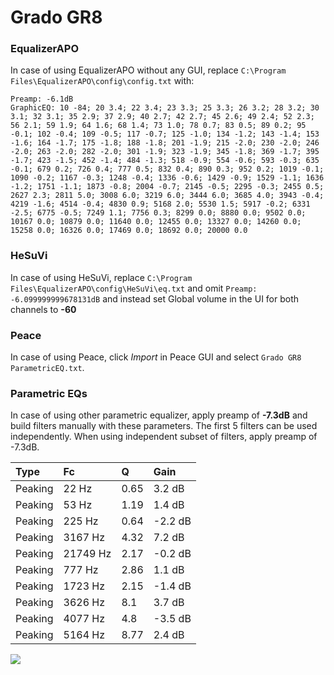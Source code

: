 # Grado GR8

### EqualizerAPO
In case of using EqualizerAPO without any GUI, replace `C:\Program Files\EqualizerAPO\config\config.txt`
with:
```
Preamp: -6.1dB
GraphicEQ: 10 -84; 20 3.4; 22 3.4; 23 3.3; 25 3.3; 26 3.2; 28 3.2; 30 3.1; 32 3.1; 35 2.9; 37 2.9; 40 2.7; 42 2.7; 45 2.6; 49 2.4; 52 2.3; 56 2.1; 59 1.9; 64 1.6; 68 1.4; 73 1.0; 78 0.7; 83 0.5; 89 0.2; 95 -0.1; 102 -0.4; 109 -0.5; 117 -0.7; 125 -1.0; 134 -1.2; 143 -1.4; 153 -1.6; 164 -1.7; 175 -1.8; 188 -1.8; 201 -1.9; 215 -2.0; 230 -2.0; 246 -2.0; 263 -2.0; 282 -2.0; 301 -1.9; 323 -1.9; 345 -1.8; 369 -1.7; 395 -1.7; 423 -1.5; 452 -1.4; 484 -1.3; 518 -0.9; 554 -0.6; 593 -0.3; 635 -0.1; 679 0.2; 726 0.4; 777 0.5; 832 0.4; 890 0.3; 952 0.2; 1019 -0.1; 1090 -0.2; 1167 -0.3; 1248 -0.4; 1336 -0.6; 1429 -0.9; 1529 -1.1; 1636 -1.2; 1751 -1.1; 1873 -0.8; 2004 -0.7; 2145 -0.5; 2295 -0.3; 2455 0.5; 2627 2.3; 2811 5.0; 3008 6.0; 3219 6.0; 3444 6.0; 3685 4.0; 3943 -0.4; 4219 -1.6; 4514 -0.4; 4830 0.9; 5168 2.0; 5530 1.5; 5917 -0.2; 6331 -2.5; 6775 -0.5; 7249 1.1; 7756 0.3; 8299 0.0; 8880 0.0; 9502 0.0; 10167 0.0; 10879 0.0; 11640 0.0; 12455 0.0; 13327 0.0; 14260 0.0; 15258 0.0; 16326 0.0; 17469 0.0; 18692 0.0; 20000 0.0
```

### HeSuVi
In case of using HeSuVi, replace `C:\Program Files\EqualizerAPO\config\HeSuVi\eq.txt` and omit `Preamp:
-6.099999999678131dB` and instead set Global volume in the UI for both channels to **-60**

### Peace
In case of using Peace, click *Import* in Peace GUI and select `Grado GR8 ParametricEQ.txt`.

### Parametric EQs
In case of using other parametric equalizer, apply preamp of **-7.3dB** and build filters manually
with these parameters. The first 5 filters can be used independently.
When using independent subset of filters, apply preamp of -7.3dB.

| Type    | Fc       |    Q | Gain    |
|:--------|:---------|:-----|:--------|
| Peaking | 22 Hz    | 0.65 | 3.2 dB  |
| Peaking | 53 Hz    | 1.19 | 1.4 dB  |
| Peaking | 225 Hz   | 0.64 | -2.2 dB |
| Peaking | 3167 Hz  | 4.32 | 7.2 dB  |
| Peaking | 21749 Hz | 2.17 | -0.2 dB |
| Peaking | 777 Hz   | 2.86 | 1.1 dB  |
| Peaking | 1723 Hz  | 2.15 | -1.4 dB |
| Peaking | 3626 Hz  | 8.1  | 3.7 dB  |
| Peaking | 4077 Hz  | 4.8  | -3.5 dB |
| Peaking | 5164 Hz  | 8.77 | 2.4 dB  |

![](https://raw.githubusercontent.com/jaakkopasanen/AutoEq/master/results/innerfidelity/sbaf-serious/Grado%20GR8/Grado%20GR8.png)